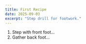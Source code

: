 ```yaml
---
title: First Recipe
date: 2025-09-03
excerpt: "Step drill for footwork."
---
```

1. Step with front foot…  
2. Gather back foot…  
